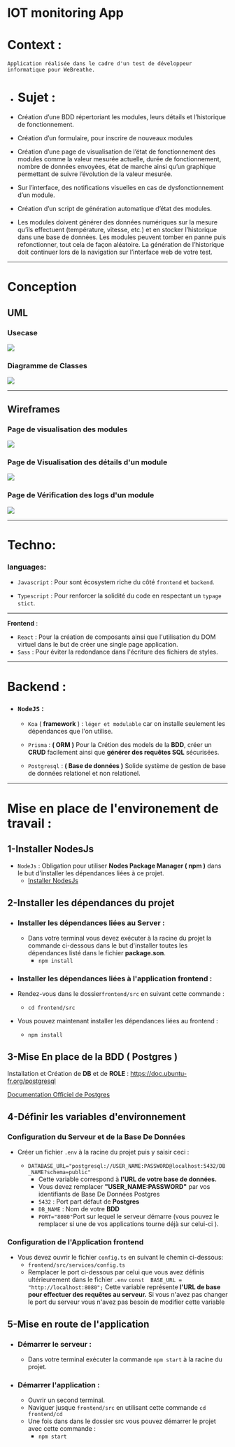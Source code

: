 # IOT monitoring App



# Context :
	Application réalisée dans le cadre d'un test de développeur informatique pour WeBreathe.

- # Sujet :
-   Création d’une BDD répertoriant les modules, leurs détails et l’historique de fonctionnement.
    
-   Création d’un formulaire, pour inscrire de nouveaux modules
    
-   Création d’une page de visualisation de l’état de fonctionnement des modules comme la valeur mesurée actuelle, durée de fonctionnement, nombre de données envoyées, état de marche ainsi qu’un graphique permettant de suivre l’évolution de la valeur mesurée.
    

-   Sur l’interface, des notifications visuelles en cas de dysfonctionnement d’un module.
    
-   Création d’un script de génération automatique d’état des modules.
    
-   Les modules doivent générer des données numériques sur la mesure qu’ils effectuent (température, vitesse, etc.) et en stocker l’historique dans une base de données. Les modules peuvent tomber en panne puis refonctionner, tout cela de façon aléatoire. La génération de l’historique doit continuer lors de la navigation sur l’interface web de votre test.


***
# Conception 

## UML

### Usecase
<img src="./Docs/uml/img/usecase.png"/>

### Diagramme de Classes
<img src="./Docs/uml/img/classes.png"/>

---

## Wireframes

### Page de visualisation des modules
<img src="./Docs/wireframes/modules-page.png"/>

### Page de Visualisation des détails d'un module
<img src="./Docs/wireframes/detail-page.png"/>

### Page de Vérification des logs d'un module
<img src="./Docs/wireframes/logs-page.png"/>

---
# Techno:

  

### languages:

*  ```Javascript``` : Pour sont écosystem riche du côté ```frontend``` et ```backend```.

  

*  ```Typescript``` : Pour renforcer la solidité du code en respectant un ```typage stict```.

  ---

**Frontend** :

*  ```React``` : Pour la création de composants ainsi que l'utilisation du DOM virtuel dans le but de créer une single page application.
* ```Sass``` : Pour éviter la redondance dans l'écriture des fichiers de styles.

---

# Backend :

*  ###  ```NodeJS``` :

	*  ```Koa``` ( **framework** ) : ```léger et modulable``` car on installe seulement les dépendances que l'on utilise.

	*  ```Prisma``` : **( ORM )** Pour la Crétion des models de la **BDD**, créer un **CRUD** facilement ainsi que **générer des requêtes SQL** sécurisées.

	*  ```Postgresql``` :  **( Base de données )** Solide système de gestion de base de données relationel et non relationel.

---




# Mise en place de l'environement de travail :

## 1-Installer NodesJs

* ```NodeJs``` : Obligation pour utiliser **Nodes Package Manager ( npm )**  dans le but d'installer les dépendances liées à ce projet.
	* [Installer NodesJs](https://nodejs.org/en/download/package-manager/) 

## 2-Installer les dépendances du projet

- ### Installer les dépendances liées au Server :
	* Dans votre terminal vous devez exécuter à la racine du projet  la commande ci-dessous dans le but d'installer toutes les dépendances listé dans le fichier **package.son**.
		* `npm install`

- ### Installer les dépendances liées à l'application frontend :
- Rendez-vous  dans le dossier`frontend/src` en suivant cette commande : 
	- `cd frontend/src`

- Vous pouvez maintenant installer les dépendances liées au frontend :
	- `npm install`




## 3-Mise En place de la BDD ( Postgres )

Installation et Création de **DB** et de **ROLE** : https://doc.ubuntu-fr.org/postgresql

[Documentation Officiel de Postgres](https://www.postgresql.org/docs/14/index.html)


## 4-Définir les variables d'environnement 

### Configuration du Serveur et de  la Base De Données
- Créer un fichier ``.env`` à la racine du projet puis y saisir ceci :

    - ``DATABASE_URL="postgresql://USER_NAME:PASSWORD@localhost:5432/DB_NAME?schema=public"``
	    - Cette variable correspond à **l'URL de votre base de données.**
	    - Vous devez remplacer **"USER_NAME:PASSWORD"** par vos identifiants de Base De Données Postgres
        - ``5432`` : Port part défaut de **Postgres**
        - ``DB_NAME`` :  Nom de votre **BDD**
        - ``PORT="8080"``Port sur lequel le serveur démarre (vous pouvez le remplacer si une de vos applications tourne déjà sur celui-ci ).

### Configuration de l'Application frontend
- Vous devez ouvrir  le fichier ``config.ts``  en suivant le chemin ci-dessous:
	- ``frontend/src/services/config.ts`` 
	- Remplacer le port ci-dessous par celui que vous avez définis ultérieurement  dans le fichier ``.env`` 
	``const  BASE_URL = "http://localhost:8080";``
	Cette variable représente **l'URL de base pour effectuer des requêtes au serveur.** Si vous n'avez pas changer le port du serveur vous n'avez pas besoin de modifier cette variable
	

## 5-Mise en route de l'application
- ### Démarrer le serveur :
	- Dans votre terminal exécuter la commande `npm start` à la racine du projet.
- ### Démarrer l'application  :
	- Ouvrir un second  terminal.
	 - Naviguer jusque `frontend/src` en utilisant cette commande `cd frontend/cd`
	 - Une fois dans dans le dossier src vous pouvez démarrer le projet avec cette commande :
		 - `npm start` 
     


